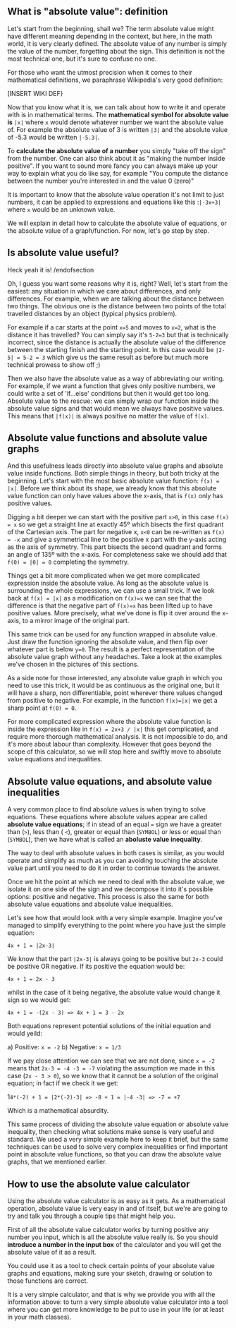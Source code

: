 ## What is "absolute value": definition

Let's start from the beginning, shall we? The term absolute value might have different meaning depending in the context, but here, in the math world, it is very clearly defined. The absolute value of any number is simply the value of the number, forgetting about the sign. This definition is not the most technical one, but it's sure to confuse no one. 

For those who want the utmost precision when it comes to their mathematical definitions, we paraphrase Wikipedia's very good definition:

[INSERT WIKI DEF}

Now that you know what it is, we can talk about how to write it and operate with is in mathematical terms. The **mathematical symbol for absolute value is** `|x|` where `x` would denote whatever number we want the absolute value of. For example the absolute value of 3 is written `|3|` and the absolute value of -5.3 would be written `|-5.3|`. 

To **calculate the absolute value of a number** you simply "take off the sign" from the number. One can also think about it as "making the number inside positive". If you want to sound more fancy you can always make up your way to explain what you do like say, for example "You compute the distance between the number you're interested in and the value 0 (zero)"

It is important to know that the absolute value operation it's not limit to just numbers, it can be applied to expressions and equations like this :`|-3x+3|` where `x` would be an unknown value.

We will explain in detail how to calculate the absolute value of equations, or the absolute value of a graph/function. For now, let's go step by step.

## Is absolute value useful?

Heck yeah it is! /endofsection

Oh, I guess you want some reasons why it is, right? Well, let's start from the easiest: any situation in which we care about differences, and only differences. For example, when we are talking about the distance between two things. The obvious one is the distance between two points of the total travelled distances by an object (typical physics problem). 

For example if a car starts at the point `x=5` and moves to `x=2`, what is the distance it has travelled? You can simply say it's `5-2=3` but that is technically incorrect, since the distance is actually the absolute value of the difference between the starting finish and the starting point. In this case would be `|2-5| = 5-2 = 3` which give us the same result as before but much more technical prowess to show off ;)

Then we also have the absolute value as a way of abbreviating our writing. For example, if we want a function that gives only positive numbers, we could write a set of 'if...else' conditions but then it would get too long. Absolute value to the rescue: we can simply wrap our function inside the absolute value signs and that would mean we always have positive values. This means that `|f(x)|` is always positive no matter the value of `f(x)`.

## Absolute value functions and absolute value graphs

And this usefulness leads directly into absolute value graphs and absolute value inside functions. Both simple things in theory, but both tricky at the beginning. Let's start with the most basic absolute value function: `f(x) = |x|`. Before we think about its shape, we already know that this absolute value function can only have values above the x-axis, that is `f(x)` only has positive values. 

Digging a bit deeper we can start with the positive part `x>0`, in this case `f(x) = x` so we get a straight line at exactly 45º which bisects the first quadrant of the Cartesian axis. The part for negative x, `x<0` can be re-written as `f(x) = -x` and give a symmetrical line to the positive x part with the y-axis acting as the axis of symmetry. This part bisects the second quadrant and forms an angle of 135º with the x-axis. For completeness sake we should add that `f(0) = |0| = 0` completing the symmetry.

Things get a bit more complicated when we get more complicated expression inside the absolute value. As long as the absolute value is surrounding the whole expressions, we can use a small trick. If we look back at `f(x) = |x|` as a modification on `f(x)=x` we can see that the difference is that the negative part of `f(x)=x` has been lifted up to have positive values. More precisely, what we've done is flip it over around the x-axis, to a mirror image of the original part. 

This same trick can be used for any function wrapped in absolute value. Just draw the function ignoring the absolute value, and then flip over whatever part is below `y=0`. The result is a perfect representation of the absolute value graph without any headaches. Take a look at the examples we've chosen in the pictures of this sections.

As a side note for those interested, any absolute value graph in which you need to use this trick, it would be as continuous as the original one, but it will have a sharp, non differentiable, point wherever there values changed from positive to negative. For example, in the function `f(x)=|x|` we get a sharp point at `f(0) = 0`.

For more complicated expression where the absolute value function is inside the expression like in `f(x) = 2x+3 / |x|` this get complicated, and require more thorough mathematical analysis. It is not impossible to do, and it's more about labour than complexity. However that goes beyond the scope of this calculator, so we will stop here and swiftly move to absolute value equations and inequalities. 


## Absolute value equations, and absolute value inequalities

A very common place to find absolute values is when trying to solve equations. These equations where absolute values appear are called **absolute value equations**; if in stead of an equal `=` sign we have a greater than (`>`), less than (	`<`), greater or equal than (`SYMBOL`) or less or equal than (`SYMBOL`), then we have what is called an **aboluste value inequality**.

The way to deal with absolute values in both cases is similar, as you would operate and simplify as much as you can avoiding touching the absolute value part until you need to do it in order to continue towards the answer. 

Once we hit the point at which we need to deal with the absolute value, we isolate it on one side of the sign and we decompose it into it's possible options: positive and negative. This process is also the same for both absolute value equations and absolute value inequalities.

Let's see how that would look with a very simple example. Imagine you've managed to simplify everything to the point where you have just the simple equation: 

`4x + 1 = |2x-3|`

We know that the part `|2x-3|` is always going to be positive but `2x-3` could be positive OR negative. If its positive the equation would be:

`4x + 1 = 2x - 3`

whilst in the case of it being negative, the absolute value would change it sign so we would get:

`4x + 1 = -(2x - 3) => 4x + 1 = 3 - 2x`

Both equations represent potential solutions of the initial equation and would yeild: 

a) Positive: `x = -2`
b) Negative: `x = 1/3`

If we pay close attention we can see that we are not done, since `x = -2` means that `2x-3 = -4 -3 = -7` violating the assumption we made in this case (`2x - 3 > 0`), so we know that it cannot be a solution of the original equation; in fact if we check it we get:

1`4*(-2) + 1 = |2*(-2)-3| => -8 + 1 = |-4 -3| => -7 = +7`

Which is a mathematical absurdity. 

This same process of dividing the absolute value equation or absolute value inequality, then checking what solutions make sense is very useful and standard. We used a very simple example here to keep it brief, but the same techniques can be used to solve very complex inequalities or find important point in absolute value functions, so that you can draw the absolute value graphs, that we mentioned earlier.



## How to use the absolute value calculator

Using the absolute value calculator is as easy as it gets. As a mathematical operation, absolute value is very easy in and of itself, but we're are going to try and talk you through a couple tips that might help you. 

First of all the absolute value calculator works by turning positive any number you input, which is all the absolute value really is. So you should **introduce a number in the input box** of the calculator and you will get the absolute value of it as a result.

You could use it as a tool to check certain points of your absolute value graphs and equations, making sure your sketch, drawing or solution to those functions are correct. 

It is a very simple calculator, and that is why we provide you with all the information above: to turn a very simple absolute value calculator into a tool where you can get more knowledge to be put to use in your life (or at least in your math classes).


